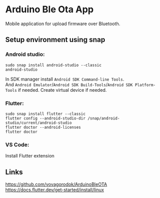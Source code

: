 # Arduino Ble Ota App
Mobile application for upload firmware over Bluetooth.

## Setup environment using snap
### Android studio:
```
sudo snap install android-studio --classic
android-studio
```
In SDK manager install `Android SDK Command-line Tools`.\
And `Android Emulator`/`Android SDK Build-Tools`/`Android SDK Platform-Tools` if needed.
Create virtual device if needed.

### Flutter:
```
sudo snap install flutter --classic
flutter config --android-studio-dir /snap/android-studio/current/android-studio
flutter doctor --android-licenses
flutter doctor
```

### VS Code:
Install Flutter extension

## Links
https://github.com/vovagorodok/ArduinoBleOTA \
https://docs.flutter.dev/get-started/install/linux